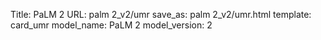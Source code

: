 Title: PaLM 2
URL: palm 2_v2/umr
save_as: palm 2_v2/umr.html
template: card_umr
model_name: PaLM 2
model_version: 2

